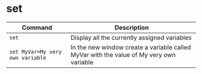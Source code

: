 # set 

| **Command** | **Description** |
|-------------|-----------------|
| `set` | Display all the currently assigned variables |
| `set MyVar=My very own variable` | In the new window create a variable called MyVar with the value of My very own variable |